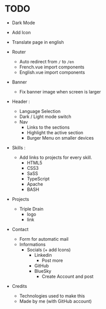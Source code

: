 # TODO

 + Dark Mode
 + Add Icon
 + Translate page in english
 + Router
	+ Auto redirect from `/` to `/en`
	+ French.vue import components
	+ English.vue import components

 + Banner
 	+ Fix banner image when screen is larger
 
 + Header :
 	+ Language Selection
 	+ Dark / Light mode switch
 	+ Nav
 		+ Links to the sections 
 		+ Highlight the active section
 		+ Burger Menu on smaller devices

 + Skills :
 	+ Add links to projects for every skill.
 		+ HTML5
 		+ CSS3
 		+ SaSS
 		+ TypeScript
 		+ Apache
 		+ BASH

 + Projects
 	+ Triple Drain
 		+ logo
 		+ link

 + Contact
 	+ Form for automatic mail
 	+ Informations
 		+ Socials (+ add Icons)
 			+ Linkedin
 				+ Post more
 			+ GitHub
 			+ BlueSky
 				+ Create Account and post

 + Credits
 	+ Technologies used to make this
 	+ Made by me (with GitHub account)